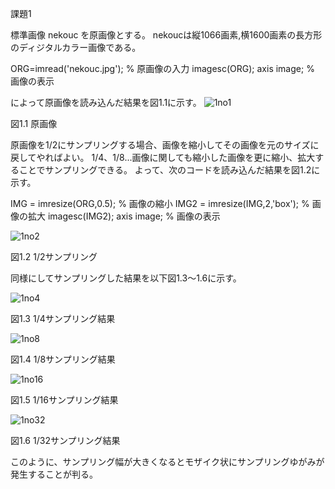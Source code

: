 課題1

標準画像 nekouc を原画像とする。
nekoucは縦1066画素,横1600画素の長方形のディジタルカラー画像である。

ORG=imread('nekouc.jpg'); % 原画像の入力
imagesc(ORG); axis image; % 画像の表示

によって原画像を読み込んだ結果を図1.1に示す。
![1no1](https://user-images.githubusercontent.com/32251528/35198391-f6a1093c-ff39-11e7-97d2-5398368664dd.jpg)

図1.1 原画像

原画像を1/2にサンプリングする場合、画像を縮小してその画像を元のサイズに戻してやればよい。
1/4、1/8...画像に関しても縮小した画像を更に縮小、拡大することでサンプリングできる。
よって、次のコードを読み込んだ結果を図1.2に示す。

IMG = imresize(ORG,0.5); % 画像の縮小
IMG2 = imresize(IMG,2,'box'); % 画像の拡大
imagesc(IMG2); axis image; % 画像の表示

![1no2](https://user-images.githubusercontent.com/32251528/35198474-31a46aa0-ff3b-11e7-9d4f-9202670327d1.jpg)

図1.2 1/2サンプリング

同様にしてサンプリングした結果を以下図1.3～1.6に示す。

![1no4](https://user-images.githubusercontent.com/32251528/35198475-32b7937c-ff3b-11e7-978a-0dab5f5f677d.jpg)

図1.3 1/4サンプリング結果

![1no8](https://user-images.githubusercontent.com/32251528/35198476-3368dede-ff3b-11e7-8cfd-2e8e5dc4d847.jpg)

図1.4 1/8サンプリング結果

![1no16](https://user-images.githubusercontent.com/32251528/35198477-340f6cc2-ff3b-11e7-8dc2-c01e833973c5.jpg)

図1.5 1/16サンプリング結果

![1no32](https://user-images.githubusercontent.com/32251528/35198478-349fa986-ff3b-11e7-851e-ff6e3bab8d41.jpg)

図1.6 1/32サンプリング結果

このように、サンプリング幅が大きくなるとモザイク状にサンプリングゆがみが発生することが判る。
